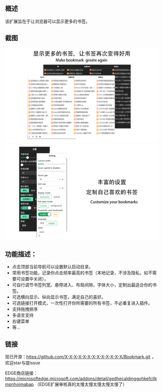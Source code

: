 ## 概述
该扩展旨在于让浏览器可以显示更多的书签。

## 截图
![](screenshot/1.png)
![](screenshot/2.png)

## 功能描述：
* 点击顶部当前导航可以设置默认启动目录。
* 常用书签功能，记录你点击频率最高的书签（本地记录，不涉及隐私，如不需要可设置中关闭）。
* 可自行调节书签列宽、悬停进入、布局间隙，字体大小，定制出最适合你的书签。
* 可选横向显示、纵向显示书签，满足自己的喜好。
* 可选链接打开模式，一次性打开你所需要的所有书签，不必重复进入插件。
* 支持拖拽排序
* 多语言支持
* 右键菜单
* 等...

## 链接
现已开源：https://github.com/X-X-X-X-X-X-X-X-X-X-X-X-X/Bookmark.git ，欢迎star与提issue

EDGE商店链接：https://microsoftedge.microsoft.com/addons/detail/gedhecaldmggohkefcllkmpnhojmabap
（EDGE扩展审核真的太慢太慢太慢太慢太慢了）
